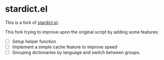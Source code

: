 # stardict.el

This is a fork of [stardict.el](https://www.emacswiki.org/emacs/download/stardict.el).

This fork trying to improve upon the original script by adding some features:

- [ ] Setup helper function
- [ ] Implement a simple cache feature to improve speed
- [ ] Grouping dictionaries by language and switch between groups.
